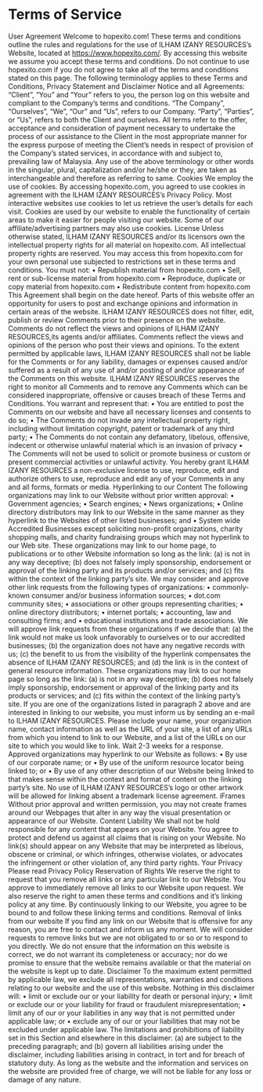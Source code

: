 # Terms of Service

User Agreement
Welcome to hopexito.com!
These terms and conditions outline the rules and regulations for the use of ILHAM IZANY RESOURCES’s Website, located at https://www.hopexito.com/.
By accessing this website we assume you accept these terms and conditions. Do not continue to use hopexito.com if you do not agree to take all of the terms and conditions stated on this page.
The following terminology applies to these Terms and Conditions, Privacy Statement and Disclaimer Notice and all Agreements: “Client”, “You” and “Your” refers to you, the person log on this website and compliant to the Company’s terms and conditions. “The Company”, “Ourselves”, “We”, “Our” and “Us”, refers to our Company. “Party”, “Parties”, or “Us”, refers to both the Client and ourselves. All terms refer to the offer, acceptance and consideration of payment necessary to undertake the process of our assistance to the Client in the most appropriate manner for the express purpose of meeting the Client’s needs in respect of provision of the Company’s stated services, in accordance with and subject to, prevailing law of Malaysia. Any use of the above terminology or other words in the singular, plural, capitalization and/or he/she or they, are taken as interchangeable and therefore as referring to same.
Cookies
We employ the use of cookies. By accessing hopexito.com, you agreed to use cookies in agreement with the ILHAM IZANY RESOURCES’s Privacy Policy.
Most interactive websites use cookies to let us retrieve the user’s details for each visit. Cookies are used by our website to enable the functionality of certain areas to make it easier for people visiting our website. Some of our affiliate/advertising partners may also use cookies.
License
Unless otherwise stated, ILHAM IZANY RESOURCES and/or its licensors own the intellectual property rights for all material on hopexito.com. All intellectual property rights are reserved. You may access this from hopexito.com for your own personal use subjected to restrictions set in these terms and conditions.
You must not:
• Republish material from hopexito.com
• Sell, rent or sub-license material from hopexito.com
• Reproduce, duplicate or copy material from hopexito.com
• Redistribute content from hopexito.com
This Agreement shall begin on the date hereof.
Parts of this website offer an opportunity for users to post and exchange opinions and information in certain areas of the website. ILHAM IZANY RESOURCES does not filter, edit, publish or review Comments prior to their presence on the website. Comments do not reflect the views and opinions of ILHAM IZANY RESOURCES,its agents and/or affiliates. Comments reflect the views and opinions of the person who post their views and opinions. To the extent permitted by applicable laws, ILHAM IZANY RESOURCES shall not be liable for the Comments or for any liability, damages or expenses caused and/or suffered as a result of any use of and/or posting of and/or appearance of the Comments on this website.
ILHAM IZANY RESOURCES reserves the right to monitor all Comments and to remove any Comments which can be considered inappropriate, offensive or causes breach of these Terms and Conditions.
You warrant and represent that:
• You are entitled to post the Comments on our website and have all necessary licenses and consents to do so;
• The Comments do not invade any intellectual property right, including without limitation copyright, patent or trademark of any third party;
• The Comments do not contain any defamatory, libelous, offensive, indecent or otherwise unlawful material which is an invasion of privacy
• The Comments will not be used to solicit or promote business or custom or present commercial activities or unlawful activity.
You hereby grant ILHAM IZANY RESOURCES a non-exclusive license to use, reproduce, edit and authorize others to use, reproduce and edit any of your Comments in any and all forms, formats or media.
Hyperlinking to our Content
The following organizations may link to our Website without prior written approval:
• Government agencies;
• Search engines;
• News organizations;
• Online directory distributors may link to our Website in the same manner as they hyperlink to the Websites of other listed businesses; and
• System wide Accredited Businesses except soliciting non-profit organizations, charity shopping malls, and charity fundraising groups which may not hyperlink to our Web site.
These organizations may link to our home page, to publications or to other Website information so long as the link: (a) is not in any way deceptive; (b) does not falsely imply sponsorship, endorsement or approval of the linking party and its products and/or services; and (c) fits within the context of the linking party’s site.
We may consider and approve other link requests from the following types of organizations:
• commonly-known consumer and/or business information sources;
• dot.com community sites;
• associations or other groups representing charities;
• online directory distributors;
• internet portals;
• accounting, law and consulting firms; and
• educational institutions and trade associations.
We will approve link requests from these organizations if we decide that: (a) the link would not make us look unfavorably to ourselves or to our accredited businesses; (b) the organization does not have any negative records with us; (c) the benefit to us from the visibility of the hyperlink compensates the absence of ILHAM IZANY RESOURCES; and (d) the link is in the context of general resource information.
These organizations may link to our home page so long as the link: (a) is not in any way deceptive; (b) does not falsely imply sponsorship, endorsement or approval of the linking party and its products or services; and (c) fits within the context of the linking party’s site.
If you are one of the organizations listed in paragraph 2 above and are interested in linking to our website, you must inform us by sending an e-mail to ILHAM IZANY RESOURCES. Please include your name, your organization name, contact information as well as the URL of your site, a list of any URLs from which you intend to link to our Website, and a list of the URLs on our site to which you would like to link. Wait 2-3 weeks for a response.
Approved organizations may hyperlink to our Website as follows:
• By use of our corporate name; or
• By use of the uniform resource locator being linked to; or
• By use of any other description of our Website being linked to that makes sense within the context and format of content on the linking party’s site.
No use of ILHAM IZANY RESOURCES’s logo or other artwork will be allowed for linking absent a trademark license agreement.
iFrames
Without prior approval and written permission, you may not create frames around our Webpages that alter in any way the visual presentation or appearance of our Website.
Content Liability
We shall not be hold responsible for any content that appears on your Website. You agree to protect and defend us against all claims that is rising on your Website. No link(s) should appear on any Website that may be interpreted as libelous, obscene or criminal, or which infringes, otherwise violates, or advocates the infringement or other violation of, any third party rights.
Your Privacy
Please read Privacy Policy
Reservation of Rights
We reserve the right to request that you remove all links or any particular link to our Website. You approve to immediately remove all links to our Website upon request. We also reserve the right to amen these terms and conditions and it’s linking policy at any time. By continuously linking to our Website, you agree to be bound to and follow these linking terms and conditions.
Removal of links from our website
If you find any link on our Website that is offensive for any reason, you are free to contact and inform us any moment. We will consider requests to remove links but we are not obligated to or so or to respond to you directly.
We do not ensure that the information on this website is correct, we do not warrant its completeness or accuracy; nor do we promise to ensure that the website remains available or that the material on the website is kept up to date.
Disclaimer
To the maximum extent permitted by applicable law, we exclude all representations, warranties and conditions relating to our website and the use of this website. Nothing in this disclaimer will:
• limit or exclude our or your liability for death or personal injury;
• limit or exclude our or your liability for fraud or fraudulent misrepresentation;
• limit any of our or your liabilities in any way that is not permitted under applicable law; or
• exclude any of our or your liabilities that may not be excluded under applicable law.
The limitations and prohibitions of liability set in this Section and elsewhere in this disclaimer: (a) are subject to the preceding paragraph; and (b) govern all liabilities arising under the disclaimer, including liabilities arising in contract, in tort and for breach of statutory duty.
As long as the website and the information and services on the website are provided free of charge, we will not be liable for any loss or damage of any nature.

